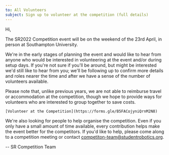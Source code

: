 ```yaml
---
to: All Volunteers
subject: Sign up to volunteer at the competition (full details)
---
```


Hi,

The SR2022 Competition event will be on the weekend of the 23rd April, in person
at Southampton University.

We're in the early stages of planning the event and would like to hear from
anyone who would be interested in volunteering at the event and/or during setup
days. If you're not sure if you'll be around, but might be interested we'd still
like to hear from you; we'll be following up to confirm more details and roles
nearer the time and after we have a sense of the number of volunteers available.

Please note that, unlike previous years, we are not able to reimburse travel or
accommodation at the competition, though we hope to provide ways for volunteers
who are interested to group together to save costs.

    [Volunteer at the Competition](https://forms.gle/B5FACojyniQrnM2N8)

We're also looking for people to help organise the competition. Even if you only
have a small amount of time available, every contribution helps make the event
better for the competitors. If you'd like to help, please come along to a
competition meeting or contact <competiton-team@studentrobotics.org>.

-- SR Competition Team
